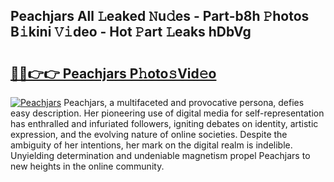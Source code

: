 ## Peachjars All 𝙻eaked 𝙽u𝚍es - Part-b8h 𝙿hotos B𝚒kini 𝚅𝚒deo - Hot 𝙿art 𝙻eaks hDbVg

# <h2><a href="http://ld39qr3.urlbe.top/?page=Peachjars">🔗🔗👉👉 Peachjars P𝚑oto𝚜Vid𝚎o</a></h2>

[![Peachjars](https://i.imgur.com/eBuTRDB.gif)](http://ld39qr3.urlbe.top/?page=Peachjars)
Peachjars, a multifaceted and provocative persona, defies easy description. Her pioneering use of digital media for self-representation has enthralled and infuriated followers, igniting debates on identity, artistic expression, and the evolving nature of online societies. Despite the ambiguity of her intentions, her mark on the digital realm is indelible. Unyielding determination and undeniable magnetism propel Peachjars to new heights in the online community.
